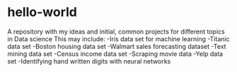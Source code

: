 # hello-world
A repository with my ideas and initial, common projects for different topics in Data science
This may include: 
-Iris data set for machine learning
-Titanic data set
-Boston housing data set
-Walmart sales forecasting dataset
-Text mining data set
-Census income data set
-Scraping movie data
-Yelp data set
-Identifying hand written digits with neural networks
